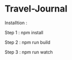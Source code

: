 # Travel-Journal

Installtion : 

Step 1 : npm install

Step 2 : npm run build

Step 3 : npm run watch
